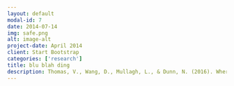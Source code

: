 ```yaml
---
layout: default
modal-id: 7
date: 2014-07-14
img: safe.png
alt: image-alt
project-date: April 2014
client: Start Bootstrap
categories: ['research']
title: blu blah ding
description: Thomas, V., Wang, D., Mullagh, L., & Dunn, N. (2016). Where’s Wally? In search of citizen perspectives on the smart city. Sustainability, 8(3), 207.
---
```

